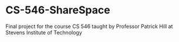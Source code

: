 # CS-546-ShareSpace
Final project for the course CS 546 taught by Professor Patrick Hill at Stevens Institute of Technology
